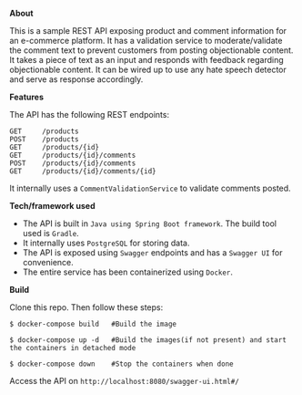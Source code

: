 **About**


This is a sample REST API exposing product and comment information for an e-commerce platform. It has a validation service to moderate/validate the comment text to prevent customers from posting objectionable content. It takes a piece of text as an input and responds with feedback regarding objectionable content. It can be wired up to use any hate speech detector and serve as response accordingly.

**Features**

The API has the following REST endpoints:
```
GET     /products
POST    /products
GET     /products/{id}
GET     /products/{id}/comments
POST    /products/{id}/comments
GET     /products/{id}/comments/{id}
```

It internally uses a `CommentValidationService` to validate comments posted.

**Tech/framework used**

- The API is built in `Java using Spring Boot framework`. The build tool used is `Gradle`.
- It internally uses `PostgreSQL` for storing data.
- The API is exposed using `Swagger` endpoints and has a `Swagger UI` for convenience.
- The entire service has been containerized using `Docker`.

**Build**

Clone this repo. Then follow these steps:
```
$ docker-compose build   #Build the image

$ docker-compose up -d   #Build the images(if not present) and start the containers in detached mode

$ docker-compose down    #Stop the containers when done
```
Access the API on `http://localhost:8080/swagger-ui.html#/`



